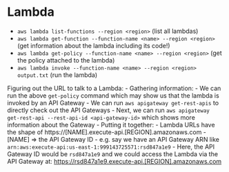 # Lambda

- `aws lambda list-functions --region <region>` (list all lambdas)
- `aws lambda get-function --function-name <name> --region <region>` (get information about the lambda including its code!)
- `aws lambda get-policy --function-name <name> --region <region>` (get the policy attached to the lambda)
- `aws lambda invoke --function-name <name> --region <region> output.txt` (run the lambda)

Figuring out the URL to talk to a Lambda:
    - Gathering information:
        - We can run the above `get-policy` command which may show us that the lambda is invoked by an API Gateway
        - We can run `aws apigateway get-rest-apis` to directly check out the API Gateways
        - Next, we can run `aws apigateway get-rest-api --rest-api-id <api-gateway-id>` which shows more information about the Gateway
    - Putting it together: 
        - Lambda URLs have the shape of https://[NAME].execute-api.[REGION].amazonaws.com
        - [NAME] => the API Gateway ID
            - e.g. say we have an API Gateway ARN like `arn:aws:execute-api:us-east-1:999143725571:rsd847a1e9`
            - Here, the API Gateway ID would be `rsd847a1e9` and we could access the Lambda via the API Gateway at: https://rsd847a1e9.execute-api.[REGION].amazonaws.com
